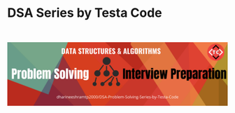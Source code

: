 # DSA Series by Testa Code
</br>

<p align="center">
  <img src="bin/header.png" alt="Testa Code">
</p>



